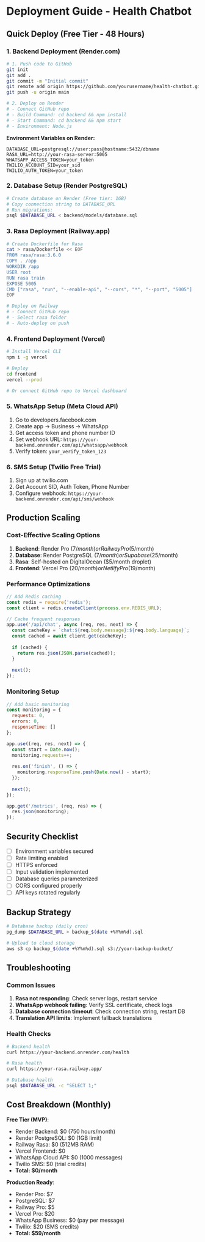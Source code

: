 # Deployment Guide - Health Chatbot

## Quick Deploy (Free Tier - 48 Hours)

### 1. Backend Deployment (Render.com)

```bash
# 1. Push code to GitHub
git init
git add .
git commit -m "Initial commit"
git remote add origin https://github.com/yourusername/health-chatbot.git
git push -u origin main

# 2. Deploy on Render
# - Connect GitHub repo
# - Build Command: cd backend && npm install
# - Start Command: cd backend && npm start
# - Environment: Node.js
```

**Environment Variables on Render:**
```
DATABASE_URL=postgresql://user:pass@hostname:5432/dbname
RASA_URL=http://your-rasa-server:5005
WHATSAPP_ACCESS_TOKEN=your_token
TWILIO_ACCOUNT_SID=your_sid
TWILIO_AUTH_TOKEN=your_token
```

### 2. Database Setup (Render PostgreSQL)

```bash
# Create database on Render (Free tier: 1GB)
# Copy connection string to DATABASE_URL
# Run migrations:
psql $DATABASE_URL < backend/models/database.sql
```

### 3. Rasa Deployment (Railway.app)

```bash
# Create Dockerfile for Rasa
cat > rasa/Dockerfile << EOF
FROM rasa/rasa:3.6.0
COPY . /app
WORKDIR /app
USER root
RUN rasa train
EXPOSE 5005
CMD ["rasa", "run", "--enable-api", "--cors", "*", "--port", "5005"]
EOF

# Deploy on Railway
# - Connect GitHub repo
# - Select rasa folder
# - Auto-deploy on push
```

### 4. Frontend Deployment (Vercel)

```bash
# Install Vercel CLI
npm i -g vercel

# Deploy
cd frontend
vercel --prod

# Or connect GitHub repo to Vercel dashboard
```

### 5. WhatsApp Setup (Meta Cloud API)

1. Go to developers.facebook.com
2. Create app → Business → WhatsApp
3. Get access token and phone number ID
4. Set webhook URL: `https://your-backend.onrender.com/api/whatsapp/webhook`
5. Verify token: `your_verify_token_123`

### 6. SMS Setup (Twilio Free Trial)

1. Sign up at twilio.com
2. Get Account SID, Auth Token, Phone Number
3. Configure webhook: `https://your-backend.onrender.com/api/sms/webhook`

## Production Scaling

### Cost-Effective Scaling Options

1. **Backend**: Render Pro ($7/month) or Railway Pro ($5/month)
2. **Database**: Render PostgreSQL ($7/month) or Supabase ($25/month)
3. **Rasa**: Self-hosted on DigitalOcean ($5/month droplet)
4. **Frontend**: Vercel Pro ($20/month) or Netlify Pro ($19/month)

### Performance Optimizations

```javascript
// Add Redis caching
const redis = require('redis');
const client = redis.createClient(process.env.REDIS_URL);

// Cache frequent responses
app.use('/api/chat', async (req, res, next) => {
  const cacheKey = `chat:${req.body.message}:${req.body.language}`;
  const cached = await client.get(cacheKey);
  
  if (cached) {
    return res.json(JSON.parse(cached));
  }
  
  next();
});
```

### Monitoring Setup

```javascript
// Add basic monitoring
const monitoring = {
  requests: 0,
  errors: 0,
  responseTime: []
};

app.use((req, res, next) => {
  const start = Date.now();
  monitoring.requests++;
  
  res.on('finish', () => {
    monitoring.responseTime.push(Date.now() - start);
  });
  
  next();
});

app.get('/metrics', (req, res) => {
  res.json(monitoring);
});
```

## Security Checklist

- [ ] Environment variables secured
- [ ] Rate limiting enabled
- [ ] HTTPS enforced
- [ ] Input validation implemented
- [ ] Database queries parameterized
- [ ] CORS configured properly
- [ ] API keys rotated regularly

## Backup Strategy

```bash
# Database backup (daily cron)
pg_dump $DATABASE_URL > backup_$(date +%Y%m%d).sql

# Upload to cloud storage
aws s3 cp backup_$(date +%Y%m%d).sql s3://your-backup-bucket/
```

## Troubleshooting

### Common Issues

1. **Rasa not responding**: Check server logs, restart service
2. **WhatsApp webhook failing**: Verify SSL certificate, check logs
3. **Database connection timeout**: Check connection string, restart DB
4. **Translation API limits**: Implement fallback translations

### Health Checks

```bash
# Backend health
curl https://your-backend.onrender.com/health

# Rasa health
curl https://your-rasa.railway.app/

# Database health
psql $DATABASE_URL -c "SELECT 1;"
```

## Cost Breakdown (Monthly)

**Free Tier (MVP)**:
- Render Backend: $0 (750 hours/month)
- Render PostgreSQL: $0 (1GB limit)
- Railway Rasa: $0 (512MB RAM)
- Vercel Frontend: $0
- WhatsApp Cloud API: $0 (1000 messages)
- Twilio SMS: $0 (trial credits)
- **Total: $0/month**

**Production Ready**:
- Render Pro: $7
- PostgreSQL: $7
- Railway Pro: $5
- Vercel Pro: $20
- WhatsApp Business: $0 (pay per message)
- Twilio: $20 (SMS credits)
- **Total: $59/month**